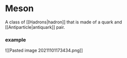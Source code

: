 # Meson
 A class of [[Hadrons|hadron]] that is made of a quark and [[Antiparticle|antiquark]] pair.
### example 
![[Pasted image 20211101173434.png]]